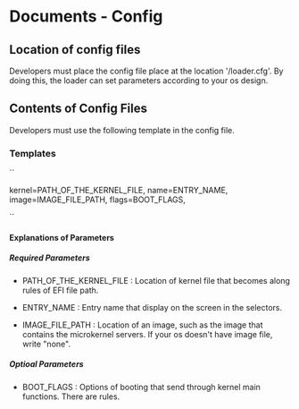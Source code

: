 # Documents - Config

## Location of config files

Developers must place the config file place at the location '/loader.cfg'.
By doing this, the loader can set parameters according to your os design.

## Contents of Config Files

Developers must use the following template in the config file.

### Templates

``

kernel=PATH_OF_THE_KERNEL_FILE,
name=ENTRY_NAME,
image=IMAGE_FILE_PATH,
flags=BOOT_FLAGS,

``

#### Explanations of Parameters

##### Required Parameters

- PATH_OF_THE_KERNEL_FILE : Location of kernel file that becomes along rules of EFI file path.
- ENTRY_NAME : Entry name that display on the screen in the selectors.

- IMAGE_FILE_PATH : Location of an image, such as the image that contains the microkernel servers.
If your os doesn't have image file, write "none".  

##### Optioal Parameters

- BOOT_FLAGS : Options of booting that send through kernel main functions. There are rules.  
